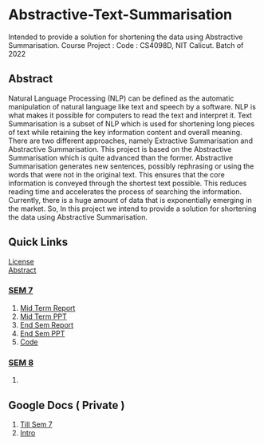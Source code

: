 # Abstractive-Text-Summarisation
 Intended to provide a solution for shortening the data using Abstractive Summarisation.
 Course Project : Code : CS4098D, NIT Calicut. Batch of 2022

## Abstract
Natural Language Processing (NLP) can be defined as the automatic manipulation of
natural language like text and speech by a software. NLP is what makes it possible for
computers to read the text and interpret it. Text Summarisation is a subset of NLP
which is used for shortening long pieces of text while retaining the key information
content and overall meaning. There are two different approaches, namely Extractive
Summarisation and Abstractive Summarisation. This project is based on the Abstractive
Summarisation which is quite advanced than the former. Abstractive Summarisation
generates new sentences, possibly rephrasing or using the words that were not in the
original text. This ensures that the core information is conveyed through the shortest
text possible. This reduces reading time and accelerates the process of searching the
information. Currently, there is a huge amount of data that is exponentially emerging in
the market. So, In this project we intend to provide a solution for shortening the data
using Abstractive Summarisation.

## Quick Links

[License](https://github.com/vasanthkumar18/Abstractive-Text-Summarisation/blob/main/LICENSE)</br>
[Abstract](https://github.com/vasanthkumar18/Abstractive-Text-Summarisation/blob/main/Abstract/Abstract.pdf)</br>

### [SEM 7](https://github.com/vasanthkumar18/Abstractive-Text-Summarisation/tree/main/SEM%207%20WORK)
1. [Mid Term Report](https://github.com/vasanthkumar18/Abstractive-Text-Summarisation/blob/main/SEM%207%20WORK/Mid/G_39_Report.pdf)</br>
2. [Mid Term PPT](https://github.com/vasanthkumar18/Abstractive-Text-Summarisation/blob/main/SEM%207%20WORK/Mid/G_39_PPT.pdf)</br>
3. [End Sem Report](https://github.com/vasanthkumar18/Abstractive-Text-Summarisation/blob/main/SEM%207%20WORK/EndSem/G_39_EndSem_Report.pdf)</br>
4. [End Sem PPT](https://github.com/vasanthkumar18/Abstractive-Text-Summarisation/blob/main/SEM%207%20WORK/EndSem/PROJECT%20PPT.pdf)</br>
5. [Code](https://github.com/vasanthkumar18/Abstractive-Text-Summarisation/blob/main/SEM%207%20WORK/EndSem/Implementation.ipynb)</br>

### [SEM 8](https://github.com/vasanthkumar18/Abstractive-Text-Summarisation/tree/main/SEM%208%20WORK)
1. 



<!-- ## Contributers 
![img](https://avatars.githubusercontent.com/u/51993718?v=4) -->

## Google Docs ( Private )
1. [Till Sem 7](https://docs.google.com/document/d/1kxmTIrWqXLiNgprjWk2WyA3Q0SsW3lBp1NZtt0aioSg/edit)
2. [Intro](https://docs.google.com/document/d/1LaB9U6P8jR8mFk5fA7Bn0-thGrYWWFy0nslWA_ZpZqk/edit)
